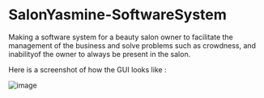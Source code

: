 # SalonYasmine-SoftwareSystem
 
Making a software system for a beauty salon owner to facilitate the management of the business and solve problems such as crowdness, and inabilityof the owner to always be present in the salon.

Here is a screenshot of how the GUI looks like :

![image](https://user-images.githubusercontent.com/107633200/232349961-40628430-9137-46c8-84dd-69441c4ccd7f.png)

